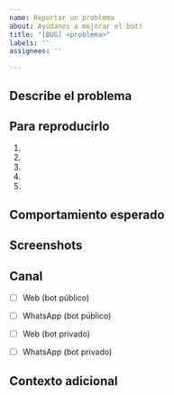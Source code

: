 ```yaml
---
name: Reportar un problema
about: Ayúdanos a mejorar el bot!
title: "[BUG] <problema>"
labels: ''
assignees: ''

---
```


## Describe el problema
<!--- Describe el problema de la manera más clara posible. -->


## Para reproducirlo
<!--- Pasos para reproducir el error -->
1. <!--- Click en *Si*. -->
2. <!--- Ingresar nombre. -->
3. <!--- Click en *Sé qué carrera quiero estudiar, pero no en qué institución*. -->
4. <!--- Click en *Universitaria*. -->
5. <!--- Ver error. -->


## Comportamiento esperado
<!--- Descripción de lo que debería suceder. -->


## Screenshots
<!--- Por favor, adjunta imágenes que ayuden a explicar el problema. -->


## Canal
<!--- Click en "Crear Reporte" y luego marcar todas las casillas que apliquen -->
- [ ] Web (bot público)
- [ ] WhatsApp (bot público)
- [ ] Web (bot privado)
- [ ] WhatsApp (bot privado)


## Contexto adicional
<!--- Incluye cualquier información adicional que consideres necesaria. -->

